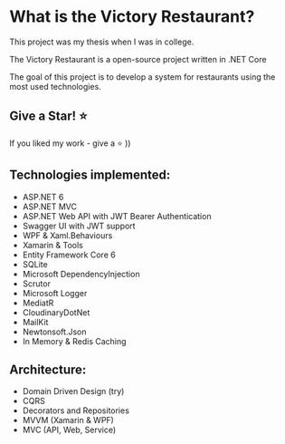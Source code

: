 What is the Victory Restaurant?
=====================
This project was my thesis when I was in college.

The Victory Restaurant is a open-source project written in .NET Core

The goal of this project is to develop a system for restaurants using
the most used technologies.

## Give a Star! :star:
If you liked my work - give a :star: ))

## Technologies implemented:

- ASP.NET 6
 - ASP.NET MVC
 - ASP.NET Web API with JWT Bearer Authentication
- Swagger UI with JWT support
- WPF & Xaml.Behaviours
- Xamarin & Tools
- Entity Framework Core 6
- SQLite
- Microsoft DependencyInjection
- Scrutor
- Microsoft Logger
- MediatR
- CloudinaryDotNet
- MailKit
- Newtonsoft.Json
- In Memory & Redis Caching

## Architecture:

- Domain Driven Design (try)
- CQRS
- Decorators and Repositories
- MVVM (Xamarin & WPF)
- MVC (API, Web, Service)